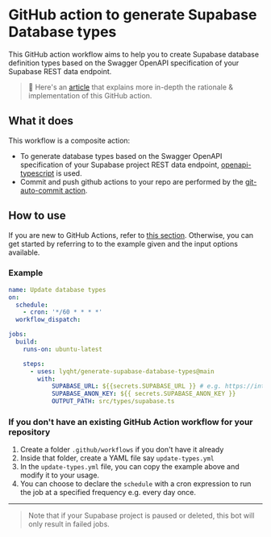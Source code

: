 # GitHub action to generate Supabase Database types

This GitHub action workflow aims to help you to create Supabase database definition types based on the Swagger OpenAPI specification of your Supabase REST data endpoint.

> 🔖 Here's an [article](https://blog.esteetey.dev/how-to-create-and-test-a-github-action-that-generates-types-from-supabase-database#heading-how-to-create-the-github-workflow) that explains more in-depth the rationale & implementation of this GitHub action.
## What it does

This workflow is a composite action:

- To generate database types based on the Swagger OpenAPI specification of your Supabase project REST data endpoint, [openapi-typescript](https://github.com/drwpow/openapi-typescript) is used.
- Commit and push github actions to your repo are performed by the [git-auto-commit action](https://github.com/stefanzweifel/git-auto-commit-action).

## How to use

If you are new to GitHub Actions, refer to [this section](#if-you-dont-have-an-existing-github-action-workflow-for-your-repository). Otherwise, you can get started by referring to to the example given and the input options available.

### Example

```yml
name: Update database types
on:
  schedule:
    - cron: '*/60 * * * *'
  workflow_dispatch:

jobs:
  build:
    runs-on: ubuntu-latest

    steps:
      - uses: lyqht/generate-supabase-database-types@main
        with:
            SUPABASE_URL: ${{secrets.SUPABASE_URL }} # e.g. https://interestingproject.supabase.co
            SUPABASE_ANON_KEY: ${{ secrets.SUPABASE_ANON_KEY }}
            OUTPUT_PATH: src/types/supabase.ts
```

### If you don't have an existing GitHub Action workflow for your repository

1. Create a folder `.github/workflows` if you don't have it already 
2. Inside that folder, create a YAML file say `update-types.yml`
3. In the `update-types.yml` file, you can copy the example above and modify it to your usage.
4. You can choose to declare the `schedule` with a cron expression to run the job at a specified frequency e.g. every day once.

---

> Note that if your Supabase project is paused or deleted, this bot will only result in failed jobs.
